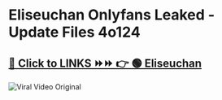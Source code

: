 
 # Eliseuchan Onlyfans Leaked - Update Files 4o124

## <h2><a href="https://clipsfans.com/Eliseuchan&ref=git">🔗 Click to LINKS ⏩⏩ 👉 🟢 Eliseuchan </a></h2>

<a href="https://clipsfans.com/Eliseuchan&ref=git" rel="nofollow" data-target="animated-image.originalLink"><img src="https://i.ibb.co.com/xMMVF88/686577567.gif" alt="Viral Video Original" style="max-width: 100%; display: inline-block;" data-target="animated-image.originalImage"></a>

